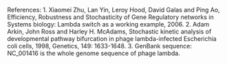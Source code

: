 References: 1\. Xiaomei Zhu, Lan Yin, Leroy Hood, David Galas and Ping Ao,
Efficiency, Robustness and Stochasticity of Gene Regulatory networks in
Systems biology: Lambda switch as a working example, 2006. 2\. Adam Arkin,
John Ross and Harley H. McAdams, Stochastic kinetic analysis of developmental
pathway bifurcation in phage lambda-infected Escherichia coli cells, 1998,
Genetics, 149: 1633-1648. 3\. GenBank sequence: NC_001416 is the whole genome
sequence of phage lambda.

